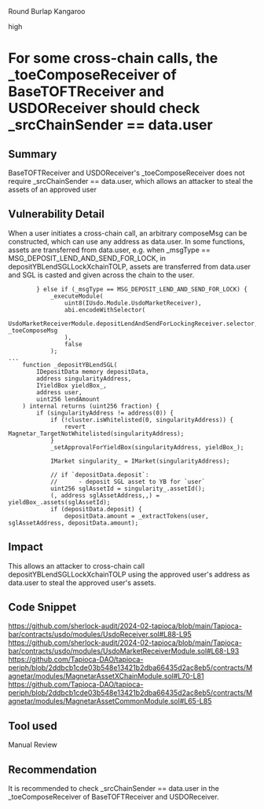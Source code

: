 Round Burlap Kangaroo

high

# For some cross-chain calls, the _toeComposeReceiver of BaseTOFTReceiver and USDOReceiver should check _srcChainSender == data.user

## Summary
BaseTOFTReceiver and USDOReceiver's _toeComposeReceiver does not require _srcChainSender == data.user, which allows an attacker to steal the assets of an approved user
## Vulnerability Detail
When a user initiates a cross-chain call, an arbitrary composeMsg can be constructed, which can use any address as data.user.
In some functions, assets are transferred from data.user, e.g. when _msgType == MSG_DEPOSIT_LEND_AND_SEND_FOR_LOCK, in depositYBLendSGLLockXchainTOLP, assets are transferred from data.user and SGL is casted and given across the chain to the user.
```solidity
        } else if (_msgType == MSG_DEPOSIT_LEND_AND_SEND_FOR_LOCK) {
            _executeModule(
                uint8(IUsdo.Module.UsdoMarketReceiver),
                abi.encodeWithSelector(
                    UsdoMarketReceiverModule.depositLendAndSendForLockingReceiver.selector, _toeComposeMsg
                ),
                false
            );
...
    function _depositYBLendSGL(
        IDepositData memory depositData,
        address singularityAddress,
        IYieldBox yieldBox_,
        address user,
        uint256 lendAmount
    ) internal returns (uint256 fraction) {
        if (singularityAddress != address(0)) {
            if (!cluster.isWhitelisted(0, singularityAddress)) {
                revert Magnetar_TargetNotWhitelisted(singularityAddress);
            }
            _setApprovalForYieldBox(singularityAddress, yieldBox_);

            IMarket singularity_ = IMarket(singularityAddress);

            // if `depositData.deposit`:
            //      - deposit SGL asset to YB for `user`
            uint256 sglAssetId = singularity_.assetId();
            (, address sglAssetAddress,,) = yieldBox_.assets(sglAssetId);
            if (depositData.deposit) {
                depositData.amount = _extractTokens(user, sglAssetAddress, depositData.amount);
```
## Impact
This allows an attacker to cross-chain call depositYBLendSGLLockXchainTOLP using the approved user's address as data.user to steal the approved user's assets.

## Code Snippet
https://github.com/sherlock-audit/2024-02-tapioca/blob/main/Tapioca-bar/contracts/usdo/modules/UsdoReceiver.sol#L88-L95
https://github.com/sherlock-audit/2024-02-tapioca/blob/main/Tapioca-bar/contracts/usdo/modules/UsdoMarketReceiverModule.sol#L68-L93
https://github.com/Tapioca-DAO/tapioca-periph/blob/2ddbcb1cde03b548e13421b2dba66435d2ac8eb5/contracts/Magnetar/modules/MagnetarAssetXChainModule.sol#L70-L81
https://github.com/Tapioca-DAO/tapioca-periph/blob/2ddbcb1cde03b548e13421b2dba66435d2ac8eb5/contracts/Magnetar/modules/MagnetarAssetCommonModule.sol#L65-L85

## Tool used

Manual Review

## Recommendation
It is recommended to check _srcChainSender == data.user in the _toeComposeReceiver of BaseTOFTReceiver and USDOReceiver.